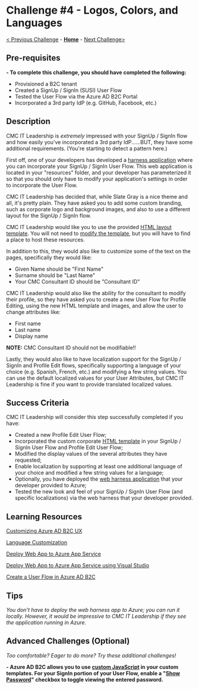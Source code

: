 # Challenge \#4 - Logos, Colors, and Languages

[< Previous Challenge](./03-external-idp.md) - **[Home](../readme.md)** - [Next Challenge>](./05-claims-enrichment.md)

## Pre-requisites

**- To complete this challenge, you should have completed the following:**

- Provisioned a B2C tenant
- Created a SignUp / SignIn (SUSI) User Flow
- Tested the User Flow via the Azure AD B2C Portal
- Incorporated a 3rd party IdP (e.g. GitHub, Facebook, etc.)

## Description

CMC IT Leadership is _extremely_ impressed with your SignUp / SignIn flow and how easily you've incorporated a 3rd party IdP......BUT, they have some additional requirements. (You're starting to detect a pattern here.)

First off, one of your developers has developed a [harness application](../Resources/HarnessApp/README.md) where you can incorporate your SignUp / SignIn User Flow. This web application is located in your "resources" folder, and your developer has parameterized it so that you should only have to modify your application's settings in order to incorporate the User Flow.

CMC IT Leadership has decided that, while Slate Gray is a nice theme and all, it's pretty plain. They have asked you to add some custom branding, such as corporate logo and background images, and also to use a different layout for the SignUp / SignIn flow.

CMC IT Leadership would like you to use the provided [HTML layout template](../Resources/PageTemplates/selfAsserted.html). You will not need to [modify the template](../Resources/PageTemplates/selfAsserted.html), but you will have to find a place to host these resources.

In addition to this, they would also like to customize some of the text on the pages, specifically they would like:

- Given Name should be "First Name"
- Surname should be "Last Name"
- Your CMC Consultant ID should be "Consultant ID"

CMC IT Leadership would also like the ability for the consultant to modify their profile, so they have asked you to create a new User Flow for Profile Editing, using the new HTML template and images, and allow the user to change attributes like:

- First name
- Last name
- Display name

**NOTE:** CMC Consultant ID should not be modifiable!!

Lastly, they would also like to have localization support for the SignUp / SignIn and Profile Edit flows, specifically supporting a language of your choice (e.g. Spanish, French, etc.) and modifying a few string values. You can use the default localized values for your User Attributes, but CMC IT Leadership is fine if you want to provide translated localized values.

## Success Criteria

CMC IT Leadership will consider this step successfully completed if you have:

- Created a new Profile Edit User Flow;
- Incorporated the custom corporate [HTML template](../Resources/PageTemplates/selfAsserted.html) in your SignUp / SignIn User Flow and Profile Edit User Flow;
- Modified the display values of the several attributes they have requested;
- Enable localization by supporting at least one additional language of your choice and modified a few string values for a language;
- Optionally, you have deployed the [web harness application](../Resources/HarnessApp/) that your developer provided to Azure;
- Tested the new look and feel of your SignUp / SignIn User Flow (and specific localizations) via the web harness that your developer provided.

## Learning Resources

[Customizing Azure AD B2C UX](https://docs.microsoft.com/en-us/azure/active-directory-b2c/customize-ui-overview#custom-html-and-css)

[Language Customization](https://docs.microsoft.com/en-us/azure/active-directory-b2c/user-flow-language-customization)

[Deploy Web App to Azure App Service](https://docs.microsoft.com/en-us/aspnet/core/host-and-deploy/azure-apps/?view=aspnetcore-5.0&tabs=visual-studio)

[Deploy Web App to Azure App Service using Visual Studio](https://docs.microsoft.com/en-US/visualstudio/deployment/quickstart-deploy-to-azure?view=vs-2019)

[Create a User Flow in Azure AD B2C](https://docs.microsoft.com/en-us/azure/active-directory-b2c/create-user-flow)

## Tips

_You don't have to deploy the web harness app to Azure; you can run it locally. However, it would be impressive to CMC IT Leadership if they see the application running in Azure._

## Advanced Challenges (Optional)

_Too comfortable? Eager to do more? Try these additional challenges!_

**- Azure AD B2C allows you to use [custom JavaScript](https://docs.microsoft.com/en-us/azure/active-directory-b2c/user-flow-javascript-overview) in your custom templates. For your SignIn portion of your User Flow, enable a "[Show Password](https://docs.microsoft.com/en-us/azure/active-directory-b2c/javascript-samples#show-or-hide-a-password)" checkbox to toggle viewing the entered password.**
